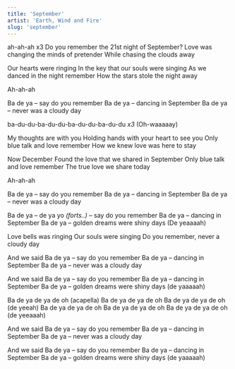 ```yaml
---
title: 'September'
artist: 'Earth, Wind and Fire'
slug: 'september'
---
```


ah-ah-ah x3
Do you remember
the 21st night of September?
Love was changing the minds of pretender
While chasing the clouds away

Our hearts were ringing
In the key that our souls were singing
As we danced in the night remember
How the stars stole the night away

Ah-ah-ah

Ba de ya – say do you remember
Ba de ya – dancing in September
Ba de ya – never was a cloudy day

ba-du-du-ba-du-du-ba-du-du-ba-du-du _x3_
(Oh-waaaaay)

My thoughts are with you
Holding hands with your heart to see you
Only blue talk and love remember
How we knew love was here to stay

Now December
Found the love that we shared in September
Only blue talk and love remember
The true love we share today

Ah-ah-ah

Ba de ya – say do you remember
Ba de ya – dancing in September
Ba de ya – never was a cloudy day

Ba de ya – de ya yo _(forts..)_ – say do you remember
Ba de ya – dancing in September
Ba de ya – golden dreams were shiny days (De yeaaaah)

Love bells was ringing
Our souls were singing
Do you remember, never a cloudy day

And we said
Ba de ya – say do you remember
Ba de ya – dancing in September
Ba de ya – never was a cloudy day

And we said
Ba de ya – say do you remember
Ba de ya – dancing in September
Ba de ya – golden dreams were shiny days (de yaaaaah)

Ba de ya de ya de oh (acapella)
Ba de ya de ya de oh
Ba de ya de ya de oh (de yeeah)
Ba de ya de ya de oh
Ba de ya de ya de oh
Ba de ya de ya de oh (de yeeaaah)

And we said
Ba de ya – say do you remember
Ba de ya – dancing in September
Ba de ya – never was a cloudy day

And we said
Ba de ya – say do you remember
Ba de ya – dancing in September
Ba de ya – golden dreams were shiny days (de yaaaaah)
